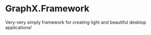 # GraphX.Framework
Very-very simply framework for creating light and beautiful desktop applications!
